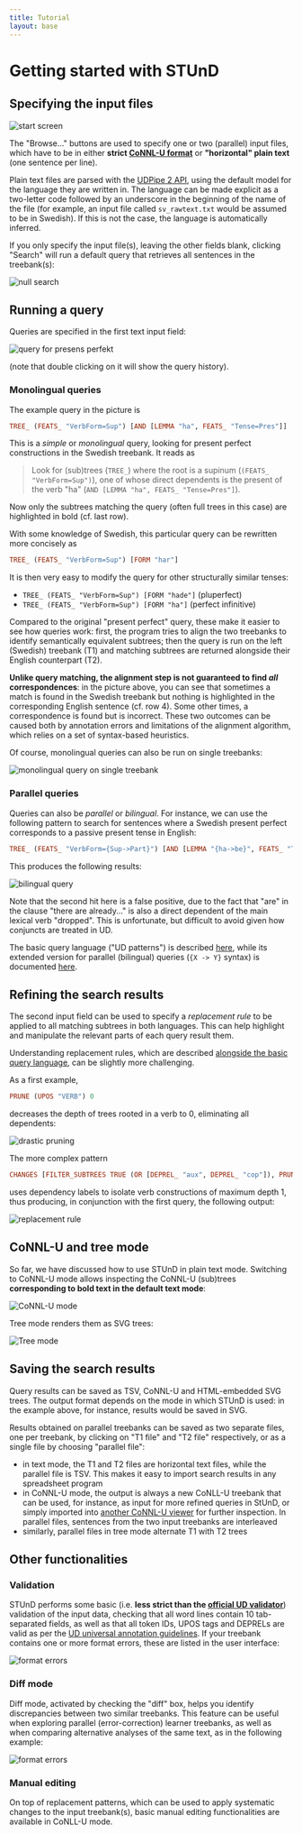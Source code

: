 ```yaml
---
title: Tutorial
layout: base
---
```


# Getting started with STUnD

## Specifying the input files
![start screen](img/start.png)

The "Browse..." buttons are used to specify one or two (parallel) input files, which have to be in either __strict [CoNNL-U format](https://universaldependencies.org/format.html)__ or __"horizontal" plain text__ (one sentence per line). 

Plain text files are parsed with the [UDPipe 2 API](https://lindat.mff.cuni.cz/services/udpipe/api-reference.php), using the default model for the language they are written in.
The language can be made explicit as a two-letter code followed by an underscore in the beginning of the name of the file (for example, an input file called `sv_rawtext.txt` would be assumed to be in Swedish). 
If this is not the case, the language is automatically inferred.

If you only specify the input file(s), leaving the other fields blank, clicking "Search" will run a default query that retrieves all sentences in the treebank(s):

![null search](img/null_search.png)

## Running a query
Queries are specified in the first text input field:

![query for presens perfekt](img/presens_perfekt.png)

(note that double clicking on it will show the query history).

### Monolingual queries
The example query in the picture is

```haskell
TREE_ (FEATS_ "VerbForm=Sup") [AND [LEMMA "ha", FEATS_ "Tense=Pres"]]
```

This is a _simple_ or _monolingual_ query, looking for present perfect constructions in the Swedish treebank.
It reads as

> Look for (sub)trees (`TREE_`) where the root is a supinum (`(FEATS_ "VerbForm=Sup")`), one of whose direct dependents is the present of the verb "ha" (`AND [LEMMA "ha", FEATS_ "Tense=Pres"]`).

Now only the subtrees matching the query (often full trees in this case) are highlighted in bold (cf. last row). 

With some knowledge of Swedish, this particular query can be rewritten more concisely as

```haskell
TREE_ (FEATS_ "VerbForm=Sup") [FORM "har"]
```

It is then very easy to modify the query for other structurally similar tenses:

- `TREE_ (FEATS_ "VerbForm=Sup") [FORM "hade"]` (pluperfect)
- `TREE_ (FEATS_ "VerbForm=Sup") [FORM "ha"]` (perfect infinitive)

Compared to the original "present perfect" query, these make it easier to see how queries work: first, the program tries to align the two treebanks to identify semantically equivalent subtrees; then the query is run on the left (Swedish) treebank  (T1) and matching subtrees are returned alongside their English counterpart (T2).

__Unlike query matching, the alignment step is not guaranteed to find _all_ correspondences__: in the picture above, you can see that sometimes a match is found in the Swedish treebank but nothing is highlighted in the corresponding English sentence (cf. row 4). 
Some other times, a correspondence is found but is incorrect. 
These two outcomes can be caused both by annotation errors and limitations of the alignment algorithm, which relies on a set of syntax-based heuristics.

Of course, monolingual queries can also be run on single treebanks:

![monolingual query on single treebank](img/single.png)

### Parallel queries
Queries can also be _parallel_ or _bilingual_. For instance, we can use the following pattern to search for sentences where a Swedish present perfect corresponds to a passive present tense in English:

```haskell
TREE_ (FEATS_ "VerbForm={Sup->Part}") [AND [LEMMA "{ha->be}", FEATS_ "Tense=Pres"]]
```

This produces the following results:

![bilingual query](img/bilingual_query.png)

Note that the second hit here is a false positive, due to the fact that "are" in the clause "there are already..." is also a direct dependent of the main lexical verb "dropped".
This is unfortunate, but difficult to avoid given how conjuncts are treated in UD.

The basic query language ("UD patterns") is described [here](https://github.com/harisont/deptreehs/blob/main/docs/patterns.md), while its extended version for parallel (bilingual) queries (`{X -> Y}` syntax) is documented [here](https://github.com/harisont/L2-UD#l1-l2-patterns).

## Refining the search results
The second input field can be used to specify a _replacement rule_ to be applied to all matching subtrees in both languages.
This can help highlight and manipulate the relevant parts of each query result them.

Understanding replacement rules, which are described [alongside the basic query language](https://github.com/harisont/deptreehs/blob/main/docs/patterns.md), can be slightly more challenging.

As a first example,

```haskell
PRUNE (UPOS "VERB") 0
```

decreases the depth of trees rooted in a verb to 0, eliminating all dependents:

![drastic pruning](img/replacement1.png)

The more complex pattern

```haskell
CHANGES [FILTER_SUBTREES TRUE (OR [DEPREL_ "aux", DEPREL_ "cop"]), PRUNE TRUE 1]
```

uses dependency labels to isolate verb constructions of maximum depth 1, thus producing, in conjunction with the first query, the following output:

![replacement rule](img/replacement2.png)

## CoNNL-U and tree mode
So far, we have discussed how to use STUnD in plain text mode.
Switching to CoNNL-U mode allows inspecting the CoNNL-U (sub)trees __corresponding to bold text in the default text mode__:

![CoNNL-U mode](img/conllu.png)

Tree mode renders them as SVG trees:

![Tree mode](img/tree.png)

## Saving the search results
Query results can be saved as TSV, CoNNL-U and HTML-embedded SVG trees. 
The output format depends on the mode in which STUnD is used: in the example above, for instance, results would be saved in SVG.

Results obtained on parallel treebanks can be saved as two separate files, one per treebank, by clicking on "T1 file" and "T2 file" respectively, or as a single file by choosing "parallel file":

- in text mode, the T1 and T2 files are horizontal text files, while the parallel file is TSV. This makes it easy to import search results in any spreadsheet program
- in CoNNL-U mode, the output is always a new CoNLL-U treebank that can be used, for instance, as input for more refined queries in StUnD, or simply imported into [another CoNNL-U viewer](https://universaldependencies.org/conllu_viewer.html) for further inspection. In parallel files, sentences from the two input treebanks are interleaved
- similarly, parallel files in tree mode alternate T1 with T2 trees

## Other functionalities

### Validation
STUnD performs some basic (i.e. __less strict than the [official UD validator](github.com/UniversalDependencies/tools/blob/master/validate.py)__) validation of the input data, checking that all word lines contain 10 tab-separated fields, as well as that all token IDs, UPOS tags and DEPRELs are valid as per the [UD universal annotation guidelines](https://universaldependencies.org/guidelines.html).
If your treebank contains one or more format errors, these are listed in the user interface:

![format errors](img/format_error.png)

### Diff mode
Diff mode, activated by checking the "diff" box, helps you identify discrepancies between two similar treebanks. 
This feature can be useful when exploring parallel (error-correction) learner treebanks, as well as when comparing alternative analyses of the same text, as in the following example:

![format errors](img/diff_tree.png)

### Manual editing
On top of replacement patterns, which can be used to apply systematic changes to the input treebank(s), basic manual editing functionalities are available in CoNLL-U mode.
